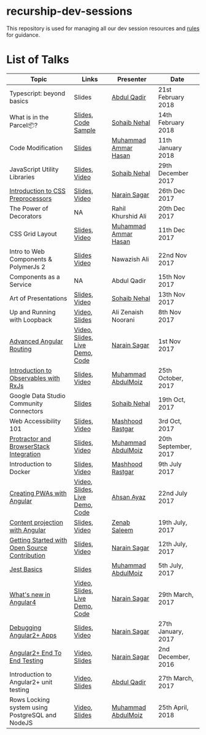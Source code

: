 # recurship-dev-sessions

This repository is used for managing all our dev session resources and [rules](rules.md) for guidance.

# List of Talks

| Topic | Links | Presenter | Date |
|---------|---------|---------------|--------|
| Typescript: beyond basics | Slides | [Abdul Qadir](https://github.com/abdulqadir93) | 21st February 2018 |
| What is in the Parcel📦? | [Slides](https://goo.gl/xWS4h1), [Code Sample](https://goo.gl/bZVfud) | [Sohaib Nehal](https://github.com/sohaibnehal) | 14th February 2018 |
| Code Modification | [Slides](http://slides.com/ammarhasan/codemod) | [Muhammad Ammar Hasan](https://github.com/AmmarHasan) | 11th January 2018 |
| JavaScript Utility Libraries | [Slides](https://goo.gl/bZPJ6g), [Video](https://www.youtube.com/watch?v=pKYcuy2ztrc) | [Sohaib Nehal](https://github.com/sohaibnehal) | 29th December 2017 |
| [Introduction to CSS Preprocessors](sessions/intro-to-css-preprocessors) | [Slides](https://goo.gl/VrkPKC), [Video](https://youtu.be/33Vm00U93cA)  | [Narain Sagar](https://github.com/narainsagar) | 26th Dec 2017 |
| The Power of Decorators | NA | Rahil Khurshid Ali | 20th Dec 2017 |
| CSS Grid Layout | [Slides](http://slides.com/ammarhasan/css-grid), [Video](https://www.youtube.com/watch?v=9dtsgK2AJso&t=18s) | [Muhammad Ammar Hasan](https://github.com/AmmarHasan) | 11th Dec 2017 |
| Intro to Web Components & PolymerJs 2 | [Slides](https://docs.google.com/presentation/d/1p_xXUktLD-PvJFCtZfvaxdVA-J0c-k8qB1OYVf-0Na0/edit#slide=id.g35f391192_00) [Video](https://www.youtube.com/watch?v=MlBxTfeJ-Js) | Nawazish Ali | 22nd Nov 2017 |
| Components as a Service | NA | Abdul Qadir | 15th Nov 2017 |
| Art of Presentations | [Slides](https://goo.gl/sgoHRr), [Video](https://www.youtube.com/watch?v=SZ0imzyVFI4) | [Sohaib Nehal](https://github.com/sohaibnehal) | 13th Nov 2017 |
| Up and Running with Loopback | [Video](https://www.youtube.com/watch?v=c0nHNg32YN4), [Slides]() | Ali Zenaish Noorani | 8th Nov 2017 |
| [Advanced Angular Routing](sessions/advanced-routing) | [Video](https://youtu.be/HohbeBuZYrQ), [Slides](https://goo.gl/N8DneM), [Live Demo](https://narainsagar.github.io/angular4-advanced-routing-demo), [Code](https://github.com/narainsagar/angular4-advanced-routing-demo) | [Narain Sagar](https://github.com/narainsagar) |  1st Nov 2017 |
| [Introduction to Observables with RxJs](sessions/rxjs/) | [Slides](http://slides.com/abdulmoiz/deck-4), [Video](https://www.youtube.com/watch?v=aKR6u1Nqbvo) | [Muhammad AbdulMoiz](https://github.com/abdulmoizeng) | 25th October, 2017
| Google Data Studio Community Connectors | [Slides](https://goo.gl/ftmAE7) | [Sohaib Nehal](https://github.com/sohaibnehal) | 19th Oct, 2017
| Web Accessibility 101 | [Slides](https://docs.google.com/presentation/d/1-tfUqYTuA4XWSaxnZU_z_iu40a4rRuSvZ1G24AZWZqU/edit#slide=id.p), [Video](https://www.youtube.com/watch?v=EStdJse3M4Q) | [Mashhood Rastgar](https://github.com/mashhoodr) | 3rd Oct, 2017
| [Protractor and BrowserStack Integration](sessions/protractor-with-browserstack/) | [Slides](http://slides.com/abdulmoiz/deck-1), [Video](https://www.youtube.com/watch?v=sXxVhewJXCQ) | [Muhammad AbdulMoiz](https://github.com/abdulmoizeng) | 20th September, 2017
| Introduction to Docker| [Slides](https://docs.google.com/presentation/d/1TP_k41vnTYlarznpNCvrEjSMtjHtlppdb2uOsN8PPz0/edit?usp=sharing), [Video](https://www.youtube.com/watch?v=fNeInSYWUIo) | [Mashhood Rastgar](https://github.com/mashhoodr) | 9th July 2017 
| [Creating PWAs with Angular](sessions/pwas-using-angular/) | [Video](https://youtu.be/l1VvA1sGNlk), [Slides](https://slides.com/ahsanayaz/creating-pwas-using-angular/), [Live Demo](https://ahsanayaz.github.io/ng-books-pwa), [Code](https://github.com/AhsanAyaz/ng-books-pwa)| [Ahsan Ayaz](https://github.com/ahsanayaz) | 22nd July 2017
|[Content projection with Angular](sessions/ng-content-projection) | [Slides](https://slides.com/zenabsaleem/angular-content-projection), [Video](https://www.youtube.com/watch?v=o1A0I4DF8Ss) | [Zenab Saleem](https://github.com/ZenabKhan) | 19th July, 2017
| [Getting Started with Open Source Contribution](sessions/opensource-contribution/) | [Slides](https://slides.com/narainsagar/get-started-opensource-contribution), [Video](https://www.youtube.com/watch?v=xl8YOLCFKGU) | [Narain Sagar](https://github.com/narainsagar) | 12th July, 2017
| [Jest Basics](sessions/jest/readme.md) | [Slides](https://slides.com/abdulmoiz/deck) | [Muhammad AbdulMoiz](https://github.com/abdulmoizeng) | 5th July, 2017 |
| [What's new in Angular4](sessions/ng4/) | [Video](https://youtu.be/cKz6O6r9sCY), [Slides](https://docs.google.com/presentation/d/1j_-hN12xylHgbajVlik4GlEptAYNnkKNFGeBqykMPW4/edit#slide=id.p), [Live Demo](https://narainsagar.github.io/ng4-demo), [Code](https://github.com/narainsagar/ng4-demo) | [Narain Sagar](https://github.com/narainsagar) | 29th March, 2017
| [Debugging Angular2+ Apps](sessions/ng-debugging/) | [Slides](https://slides.com/narainsagar/angular2-debugging), [Video](#) | [Narain Sagar](https://github.com/narainsagar) | 27th January, 2017
| [Angular2+ End To End Testing](sessions/ng-e2e-testing/) | [Video](https://youtu.be/rpXKZQmFtLM), [Slides](https://slides.com/narainsagar/angular2-e2e-testing) | [Narain Sagar](https://github.com/narainsagar) | 2nd December, 2016
| Introduction to Angular2+ unit testing | [Video](https://www.youtube.com/watch?v=ssljIpXFfuY), [Slides](https://docs.google.com/presentation/d/1k-C6C1oxCnt9lqyY3NMHdCZtzlSvfsgVOSEDL6gX1f4/edit?usp=sharing) | [Abdul Qadir](https://github.com/abdulqadir93) | 27th March, 2017
| Rows Locking system using PostgreSQL and NodeJS | [Video](), [Slides]() | [Muhammad AbdulMoiz](https://github.com/abdulmoizeng) | 25th April, 2018
